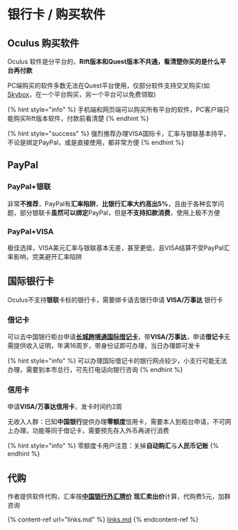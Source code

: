 # 银行卡 / 购买软件

## Oculus 购买软件

Oculus 软件是分平台的，**Rift版本和Quest版本不共通，看清楚你买的是什么平台再付款**

PC端购买的软件多数无法在Quest平台使用，仅部分软件支持交叉购买(如[Skybox](https://www.oculus.com/experiences/quest/2063931653705427/)，在一个平台购买，另一个平台可以免费领取)

{% hint style="info" %}
手机端和网页端可以购买所有平台的软件，PC客户端只能购买Rift版本软件，付款前看清楚
{% endhint %}

{% hint style="success" %}
强烈推荐办理VISA国际卡，汇率与银联基本持平，不论是绑定PayPal，或是直接使用，都非常方便
{% endhint %}

## PayPal

### PayPal+银联

非常**不推荐**，PayPal有**汇率陷阱**，**比银行汇率大约高出5%**，且由于各种玄学问题，部分银联卡**虽然可以绑定**PayPal，但是**不支持扣款消费**，使用上极不方便

### PayPal+VISA

极佳选择，VISA美元汇率与银联基本无差，甚至更低，且VISA结算不受PayPal汇率影响，完美避开汇率陷阱

## 国际银行卡

Oculus不支持**银联**卡标的银行卡，需要绑卡请去银行申请 **VISA/万事达** 银行卡

### 借记卡

可以去中国银行柜台申请[**长城跨境通国际借记卡**](https://www.boc.cn/bcservice/bc2/201704/t20170426\_9329829.html)，带**VISA/万事达**，申请**借记卡**无需提供收入证明，年满16周岁，带身份证即可办理，当日办理即可发卡

{% hint style="info" %}
可以办理国际借记卡的银行网点较少，小支行可能无法办理，需要到本市总行，可先打电话向银行咨询
{% endhint %}

### 信用卡

申请**VISA/万事达信用卡**，发卡时间约2周

无收入人群：已知**中国银行**提供办理**零额度**信用卡，需要本人到柜台申请，不可网上办理，功能等同于借记卡，需要预先存入外币再进行消费

{% hint style="info" %}
零额度卡用户注意：关掉**自动购汇**与**人民币记账**
{% endhint %}

## **代购**

作者提供软件代购，汇率按[**中国银行外汇牌价**](https://www.boc.cn/sourcedb/whpj/) **现汇卖出价**计算，代购费5元，加群咨询

{% content-ref url="links.md" %}
[links.md](links.md)
{% endcontent-ref %}
